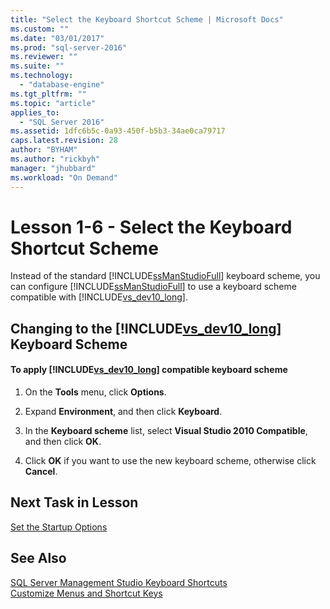 ```yaml
---
title: "Select the Keyboard Shortcut Scheme | Microsoft Docs"
ms.custom: ""
ms.date: "03/01/2017"
ms.prod: "sql-server-2016"
ms.reviewer: ""
ms.suite: ""
ms.technology: 
  - "database-engine"
ms.tgt_pltfrm: ""
ms.topic: "article"
applies_to: 
  - "SQL Server 2016"
ms.assetid: 1dfc6b5c-0a93-450f-b5b3-34ae0ca79717
caps.latest.revision: 28
author: "BYHAM"
ms.author: "rickbyh"
manager: "jhubbard"
ms.workload: "On Demand"
---
```

# Lesson 1-6 - Select the Keyboard Shortcut Scheme
Instead of the standard [!INCLUDE[ssManStudioFull](../../includes/ssmanstudiofull-md.md)] keyboard scheme, you can configure [!INCLUDE[ssManStudioFull](../../includes/ssmanstudiofull-md.md)] to use a keyboard scheme compatible with [!INCLUDE[vs_dev10_long](../../includes/vs-dev10-long-md.md)].  
  
## Changing to the [!INCLUDE[vs_dev10_long](../../includes/vs-dev10-long-md.md)] Keyboard Scheme  
  
#### To apply [!INCLUDE[vs_dev10_long](../../includes/vs-dev10-long-md.md)] compatible keyboard scheme  
  
1.  On the **Tools** menu, click **Options**.  
  
2.  Expand **Environment**, and then click **Keyboard**.  
  
3.  In the **Keyboard scheme** list, select **Visual Studio 2010 Compatible**, and then click **OK**.  
  
4.  Click **OK** if you want to use the new keyboard scheme, otherwise click **Cancel**.  
  
## Next Task in Lesson  
[Set the Startup Options](../../tools/sql-server-management-studio/lesson-1-7-set-the-startup-options.md)  
  
## See Also  
[SQL Server Management Studio Keyboard Shortcuts](../../tools/sql-server-management-studio/sql-server-management-studio-keyboard-shortcuts.md)  
[Customize Menus and Shortcut Keys](http://msdn.microsoft.com/library/fb4edf3c-71b6-4645-b1d1-ddfdd69f0d7b)  
  
  
  
